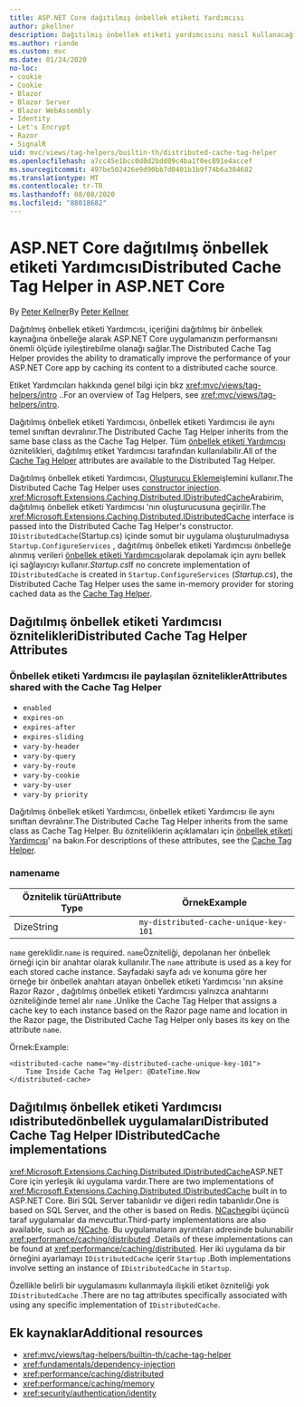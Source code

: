 ```yaml
---
title: ASP.NET Core dağıtılmış önbellek etiketi Yardımcısı
author: pkellner
description: Dağıtılmış önbellek etiketi yardımcısını nasıl kullanacağınızı öğrenin.
ms.author: riande
ms.custom: mvc
ms.date: 01/24/2020
no-loc:
- cookie
- Cookie
- Blazor
- Blazor Server
- Blazor WebAssembly
- Identity
- Let's Encrypt
- Razor
- SignalR
uid: mvc/views/tag-helpers/builtin-th/distributed-cache-tag-helper
ms.openlocfilehash: a7cc45e1bcc0d0d2bdd09c4ba1f0ec891e4accef
ms.sourcegitcommit: 497be502426e9d90bb7d0401b1b9f74b6a384682
ms.translationtype: MT
ms.contentlocale: tr-TR
ms.lasthandoff: 08/08/2020
ms.locfileid: "88018682"
---
```

# <a name="distributed-cache-tag-helper-in-aspnet-core"></a><span data-ttu-id="db0a3-103">ASP.NET Core dağıtılmış önbellek etiketi Yardımcısı</span><span class="sxs-lookup"><span data-stu-id="db0a3-103">Distributed Cache Tag Helper in ASP.NET Core</span></span>

<span data-ttu-id="db0a3-104">By [Peter Kellner](https://peterkellner.net)</span><span class="sxs-lookup"><span data-stu-id="db0a3-104">By [Peter Kellner](https://peterkellner.net)</span></span>

<span data-ttu-id="db0a3-105">Dağıtılmış önbellek etiketi Yardımcısı, içeriğini dağıtılmış bir önbellek kaynağına önbelleğe alarak ASP.NET Core uygulamanızın performansını önemli ölçüde iyileştirebilme olanağı sağlar.</span><span class="sxs-lookup"><span data-stu-id="db0a3-105">The Distributed Cache Tag Helper provides the ability to dramatically improve the performance of your ASP.NET Core app by caching its content to a distributed cache source.</span></span>

<span data-ttu-id="db0a3-106">Etiket Yardımcıları hakkında genel bilgi için bkz <xref:mvc/views/tag-helpers/intro> ..</span><span class="sxs-lookup"><span data-stu-id="db0a3-106">For an overview of Tag Helpers, see <xref:mvc/views/tag-helpers/intro>.</span></span>

<span data-ttu-id="db0a3-107">Dağıtılmış önbellek etiketi Yardımcısı, önbellek etiketi Yardımcısı ile aynı temel sınıftan devralınır.</span><span class="sxs-lookup"><span data-stu-id="db0a3-107">The Distributed Cache Tag Helper inherits from the same base class as the Cache Tag Helper.</span></span> <span data-ttu-id="db0a3-108">Tüm [önbellek etiketi Yardımcısı](xref:mvc/views/tag-helpers/builtin-th/cache-tag-helper) öznitelikleri, dağıtılmış etiket Yardımcısı tarafından kullanılabilir.</span><span class="sxs-lookup"><span data-stu-id="db0a3-108">All of the [Cache Tag Helper](xref:mvc/views/tag-helpers/builtin-th/cache-tag-helper) attributes are available to the Distributed Tag Helper.</span></span>

<span data-ttu-id="db0a3-109">Dağıtılmış önbellek etiketi Yardımcısı, [Oluşturucu Ekleme](xref:fundamentals/dependency-injection#constructor-injection-behavior)işlemini kullanır.</span><span class="sxs-lookup"><span data-stu-id="db0a3-109">The Distributed Cache Tag Helper uses [constructor injection](xref:fundamentals/dependency-injection#constructor-injection-behavior).</span></span> <span data-ttu-id="db0a3-110"><xref:Microsoft.Extensions.Caching.Distributed.IDistributedCache>Arabirim, dağıtılmış önbellek etiketi Yardımcısı 'nın oluşturucusuna geçirilir.</span><span class="sxs-lookup"><span data-stu-id="db0a3-110">The <xref:Microsoft.Extensions.Caching.Distributed.IDistributedCache> interface is passed into the Distributed Cache Tag Helper's constructor.</span></span> <span data-ttu-id="db0a3-111">`IDistributedCache`(Startup.cs) içinde somut bir uygulama oluşturulmadıysa `Startup.ConfigureServices` , dağıtılmış önbellek etiketi Yardımcısı önbelleğe alınmış verileri [önbellek etiketi Yardımcısı](xref:mvc/views/tag-helpers/builtin-th/cache-tag-helper)olarak depolamak için aynı bellek içi sağlayıcıyı kullanır.*Startup.cs*</span><span class="sxs-lookup"><span data-stu-id="db0a3-111">If no concrete implementation of `IDistributedCache` is created in `Startup.ConfigureServices` (*Startup.cs*), the Distributed Cache Tag Helper uses the same in-memory provider for storing cached data as the [Cache Tag Helper](xref:mvc/views/tag-helpers/builtin-th/cache-tag-helper).</span></span>

## <a name="distributed-cache-tag-helper-attributes"></a><span data-ttu-id="db0a3-112">Dağıtılmış önbellek etiketi Yardımcısı öznitelikleri</span><span class="sxs-lookup"><span data-stu-id="db0a3-112">Distributed Cache Tag Helper Attributes</span></span>

### <a name="attributes-shared-with-the-cache-tag-helper"></a><span data-ttu-id="db0a3-113">Önbellek etiketi Yardımcısı ile paylaşılan öznitelikler</span><span class="sxs-lookup"><span data-stu-id="db0a3-113">Attributes shared with the Cache Tag Helper</span></span>

* `enabled`
* `expires-on`
* `expires-after`
* `expires-sliding`
* `vary-by-header`
* `vary-by-query`
* `vary-by-route`
* `vary-by-cookie`
* `vary-by-user`
* `vary-by priority`

<span data-ttu-id="db0a3-114">Dağıtılmış önbellek etiketi Yardımcısı, önbellek etiketi Yardımcısı ile aynı sınıftan devralınır.</span><span class="sxs-lookup"><span data-stu-id="db0a3-114">The Distributed Cache Tag Helper inherits from the same class as Cache Tag Helper.</span></span> <span data-ttu-id="db0a3-115">Bu özniteliklerin açıklamaları için [önbellek etiketi Yardımcısı](xref:mvc/views/tag-helpers/builtin-th/cache-tag-helper)' na bakın.</span><span class="sxs-lookup"><span data-stu-id="db0a3-115">For descriptions of these attributes, see the [Cache Tag Helper](xref:mvc/views/tag-helpers/builtin-th/cache-tag-helper).</span></span>

### <a name="name"></a><span data-ttu-id="db0a3-116">name</span><span class="sxs-lookup"><span data-stu-id="db0a3-116">name</span></span>

| <span data-ttu-id="db0a3-117">Öznitelik türü</span><span class="sxs-lookup"><span data-stu-id="db0a3-117">Attribute Type</span></span> | <span data-ttu-id="db0a3-118">Örnek</span><span class="sxs-lookup"><span data-stu-id="db0a3-118">Example</span></span>                               |
| -------------- | ------------------------------------- |
| <span data-ttu-id="db0a3-119">Dize</span><span class="sxs-lookup"><span data-stu-id="db0a3-119">String</span></span>         | `my-distributed-cache-unique-key-101` |

<span data-ttu-id="db0a3-120">`name` gereklidir.</span><span class="sxs-lookup"><span data-stu-id="db0a3-120">`name` is required.</span></span> <span data-ttu-id="db0a3-121">`name`Özniteliği, depolanan her önbellek örneği için bir anahtar olarak kullanılır.</span><span class="sxs-lookup"><span data-stu-id="db0a3-121">The `name` attribute is used as a key for each stored cache instance.</span></span> <span data-ttu-id="db0a3-122">Sayfadaki sayfa adı ve konuma göre her örneğe bir önbellek anahtarı atayan önbellek etiketi Yardımcısı 'nın aksine Razor Razor , dağıtılmış önbellek etiketi Yardımcısı yalnızca anahtarını özniteliğinde temel alır `name` .</span><span class="sxs-lookup"><span data-stu-id="db0a3-122">Unlike the Cache Tag Helper that assigns a cache key to each instance based on the Razor page name and location in the Razor page, the Distributed Cache Tag Helper only bases its key on the attribute `name`.</span></span>

<span data-ttu-id="db0a3-123">Örnek:</span><span class="sxs-lookup"><span data-stu-id="db0a3-123">Example:</span></span>

```cshtml
<distributed-cache name="my-distributed-cache-unique-key-101">
    Time Inside Cache Tag Helper: @DateTime.Now
</distributed-cache>
```

## <a name="distributed-cache-tag-helper-idistributedcache-implementations"></a><span data-ttu-id="db0a3-124">Dağıtılmış önbellek etiketi Yardımcısı ıdistributedönbellek uygulamaları</span><span class="sxs-lookup"><span data-stu-id="db0a3-124">Distributed Cache Tag Helper IDistributedCache implementations</span></span>

<span data-ttu-id="db0a3-125"><xref:Microsoft.Extensions.Caching.Distributed.IDistributedCache>ASP.NET Core için yerleşik iki uygulama vardır.</span><span class="sxs-lookup"><span data-stu-id="db0a3-125">There are two implementations of <xref:Microsoft.Extensions.Caching.Distributed.IDistributedCache> built in to ASP.NET Core.</span></span> <span data-ttu-id="db0a3-126">Biri SQL Server tabanlıdır ve diğeri redin tabanlıdır.</span><span class="sxs-lookup"><span data-stu-id="db0a3-126">One is based on SQL Server, and the other is based on Redis.</span></span> <span data-ttu-id="db0a3-127">[NCache](http://www.alachisoft.com/ncache/aspnet-core-idistributedcache-ncache.html)gibi üçüncü taraf uygulamalar da mevcuttur.</span><span class="sxs-lookup"><span data-stu-id="db0a3-127">Third-party implementations are also available, such as [NCache](http://www.alachisoft.com/ncache/aspnet-core-idistributedcache-ncache.html).</span></span> <span data-ttu-id="db0a3-128">Bu uygulamaların ayrıntıları adresinde bulunabilir <xref:performance/caching/distributed> .</span><span class="sxs-lookup"><span data-stu-id="db0a3-128">Details of these implementations can be found at <xref:performance/caching/distributed>.</span></span> <span data-ttu-id="db0a3-129">Her iki uygulama da bir örneğini ayarlamayı `IDistributedCache` içerir `Startup` .</span><span class="sxs-lookup"><span data-stu-id="db0a3-129">Both implementations involve setting an instance of `IDistributedCache` in `Startup`.</span></span>

<span data-ttu-id="db0a3-130">Özellikle belirli bir uygulamasını kullanmayla ilişkili etiket özniteliği yok `IDistributedCache` .</span><span class="sxs-lookup"><span data-stu-id="db0a3-130">There are no tag attributes specifically associated with using any specific implementation of `IDistributedCache`.</span></span>

## <a name="additional-resources"></a><span data-ttu-id="db0a3-131">Ek kaynaklar</span><span class="sxs-lookup"><span data-stu-id="db0a3-131">Additional resources</span></span>

* <xref:mvc/views/tag-helpers/builtin-th/cache-tag-helper>
* <xref:fundamentals/dependency-injection>
* <xref:performance/caching/distributed>
* <xref:performance/caching/memory>
* <xref:security/authentication/identity>
